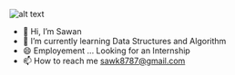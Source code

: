 ![alt text](https://raw.githubusercontent.com/iampavangandhi/iampavangandhi/master/gifs/Hi.gif)

- 👋 Hi, I’m Sawan
- 🌱 I’m currently learning Data Structures and Algorithm
- 😄 Employement ... Looking for an Internship
- 📫 How to reach me [sawk8787@gmail.com](mailto:sawk8787@gmail.com)


<!---
Sa1-Codes/Sa1-Codes is a ✨ special ✨ repository because its `README.md` (this file) appears on your GitHub profile.
You can click the Preview link to take a look at your changes.
--->
